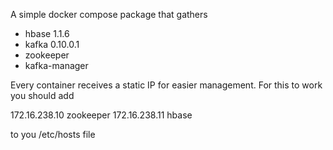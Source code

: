 A simple docker compose package that gathers

* hbase 1.1.6
* kafka 0.10.0.1
* zookeeper
* kafka-manager

Every container receives a static IP for easier management.
For this to work you should add 

172.16.238.10   zookeeper
172.16.238.11   hbase

to you /etc/hosts file
